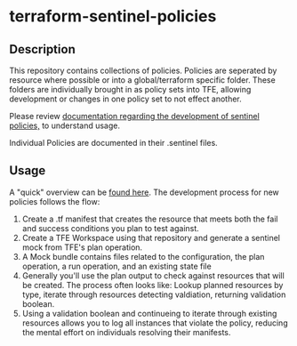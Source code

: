 # terraform-sentinel-policies

## Description
This repository contains collections of policies. Policies are seperated by resource where possible or into a global/terraform specific folder. These folders are individually brought in as policy sets into TFE, allowing development or changes in one policy set to not effect another. 

Please review [documentation regarding the development of sentinel policies,](https://www.terraform.io/docs/cloud/sentinel/index.html) to understand usage. 

Individual Policies are documented in their .sentinel files.

## Usage

A "quick" overview can be [found here](https://www.hashicorp.com/resources/writing-and-testing-sentinel-policies-for-terraform). The development process for new policies follows the flow:

1. Create a .tf manifest that creates the resource that meets both the fail and success conditions you plan to test against.
2. Create a TFE Workspace using that repository and generate a sentinel mock from TFE's plan operation. 
3. A Mock bundle contains files related to the configuration, the plan operation, a run operation, and an existing state file
4. Generally you'll use the plan output to check against resources that will be created. The process often looks like: Lookup planned resources by type, iterate through resources detecting valdiation, returning validation boolean.  
5. Using a validation boolean and continueing to iterate through existing resources allows you to log all instances that violate the policy, reducing the mental effort on individuals resolving their manifests.
